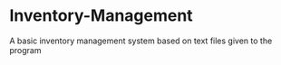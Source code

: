 # Inventory-Management
 A basic inventory management system based on text files given to the program
